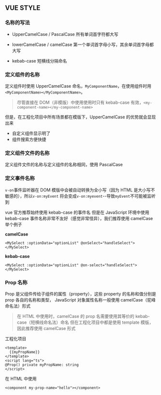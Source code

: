 ## VUE STYLE

### 名称的写法

- UpperCamelCase / PascalCase
  所有单词首字符都大写

- lowerCamelCase / camelCase
  第一个单词首字母小写，其余单词首字母都大写

- kebab-case
  短横线分隔命名

### 定义组件的名称

定义组件时使用 UpperCamelCase 命名，`MyComponentName`，在使用组件时用`<MyComponentName></MyComponentName>`。

> 尽管直接在 DOM（非模版）中使用使用时只有 kebab-case 有效，`<my-component-name></my-component-name>`

但是，在工程化项目中所有场景都在模版下，UpperCamelCase 的优势就会显现出来

- 自定义组件显示明了
- 组件搜索方便快捷

### 定义组件文件的名称

定义组件文件的名称与定义组件的名称相同，使用 PascalCase

### 定义事件名称

`v-on`事件监听器在 DOM 模版中会被自动转换为全小写（因为 HTML 是大小写不敏感的），所以`v-on:myEvent`
将会变成`v-on:myevent`--导致`myEvent`不可能被监听到

vue 官方推荐始终使用 kebab-case 的事件名
但是在 JavaScript 环境中使用 kebab-case 事件名称非常不友好（感觉非常怪异），我们推荐使用 camelCase
举个例子

**camelCase**

```
<MySelect :optionData="optionList" @onSelect="handleSelect"></MySelect>
```

**kebab-case**

```
<MySelect :optionData="optionList" @on-select="handleSelect"></MySelect>
```

### Prop 名称

Prop 是父组件传给子组件的属性（property），这些 property 的名称和值分别是 prop 各自的名称和类型，
JavaScript 对象属性名称一般使用 camelCase（驼峰命名法）形式

> 在 HTML 中使用时，camelCase 的 prop 名需要使用其等价的 kebab-case（短横线命名法）命名
> 但在工程化项目中都是使用 template 模版，因此推荐使用 camelCase 形式

工程化项目

```
<template>
  {{myPropName}}
</template>
<script lang="ts">
@Prop() private myPropName: string
</script>
```

在 HTML 中使用

```
<component my-prop-name="hello"></component>
```
